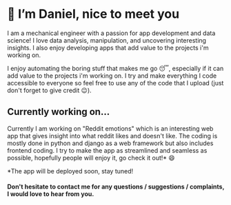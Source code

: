 # 👋 I’m Daniel, nice to meet you
I am a mechanical engineer with a passion for app development and data science! I love data analysis, manipulation, and uncovering interesting insights. I also enjoy developing apps that add value to the projects i'm working on.

I enjoy automating the boring stuff that makes me go :sleeping:, especially if it can add value to the projects i'm working on.
I try and make everything I code accessible to everyone so feel free to use any of the code that I upload (just don't forget to give credit :wink:).

## Currently working on...
Currently I am working on "Reddit emotions" which is an interesting web app that gives insight into what reddit likes and doesn't like. The coding is mostly done in python and django as a web framework but also includes frontend coding.
I try to make the app as streamlined and seamless as possible, hopefully people will enjoy it, go check it out!* :smile:	

*The app will be deployed soon, stay tuned!

#### Don't hesitate to contact me for any questions / suggestions / complaints, I would love to hear from you.
